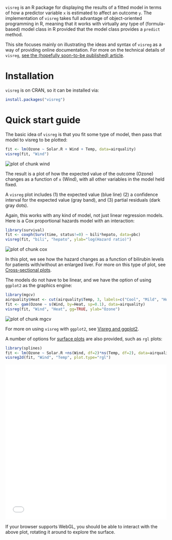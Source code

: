 ---
---


`visreg` is an R package for displaying the results of a fitted model in terms of how a predictor variable `x` is estimated to affect an outcome `y`.  The implementation of `visreg` takes full advantage of object-oriented programming in R, meaning that it works with virtually any type of (formula-based) model class in R provided that the model class provides a `predict` method.

This site focuses mainly on illustrating the ideas and syntax of `visreg` as a way of providing online documentation.  For more on the technical details of `visreg`, [see the (hopefully soon-to-be published) article](http://myweb.uiowa.edu/pbreheny/publications/visreg.pdf).

# Installation

`visreg` is on CRAN, so it can be installed via:


```r
install.packages("visreg")
```

# Quick start guide

The basic idea of `visreg` is that you fit some type of model, then pass that model to visreg to be plotted:


```r
fit <- lm(Ozone ~ Solar.R + Wind + Temp, data=airquality)
visreg(fit, "Wind")
```

![plot of chunk wind](img/index-wind-1.png)

The result is a plot of how the expected value of the outcome (Ozone) changes as a function of `x` (Wind), with all other variables in the model held fixed.

A `visreg` plot includes (1) the expected value (blue line) (2) a confidence interval for the expected value (gray band), and (3) partial residuals (dark gray dots).  

Again, this works with any kind of model, not just linear regression models.  Here is a Cox proportional hazards model with an interaction:


```r
library(survival)
fit <- coxph(Surv(time, status!=0) ~ bili*hepato, data=pbc)
visreg(fit, "bili", "hepato", ylab="log(Hazard ratio)")
```

![plot of chunk cox](img/index-cox-1.png)

In this plot, we see how the hazard changes as a function of bilirubin levels for patients with/without an enlarged liver.  For more on this type of plot, see [Cross-sectional plots](cross.html).  

<a id="gam" class="anchor"></a>

The models do not have to be linear, and we have the option of using `ggplot2` as the graphics engine:


```r
library(mgcv)
airquality$Heat <- cut(airquality$Temp, 3, labels=c("Cool", "Mild", "Hot"))
fit <- gam(Ozone ~ s(Wind, by=Heat, sp=0.1), data=airquality)
visreg(fit, "Wind", "Heat", gg=TRUE, ylab="Ozone")
```

![plot of chunk mgcv](img/index-mgcv-1.png)

For more on using `visreg` with `ggplot2`, see [Visreg and ggplot2](gg.html).

A number of options for [surface plots](surface.html) are also provided, such as `rgl` plots:


```r
library(splines)
fit <- lm(Ozone ~ Solar.R +ns(Wind, df=2)*ns(Temp, df=2), data=airquality)
visreg2d(fit, "Wind", "Temp", plot.type="rgl")
```

<div class="container" style="width: 100%">
  <div class="row-fluid">
    <iframe class="span12" 
	    style="border: none; height: 484px; width: 100%"
	    src="img/rgl.html">
    </iframe>
  </div>
</div>

If your browser supports WebGL, you should be able to interact with the above plot, rotating it around to explore the surface.

